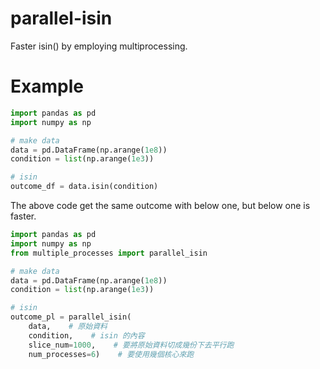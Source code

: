 # parallel-isin
Faster isin() by employing multiprocessing.

# Example
```python
import pandas as pd
import numpy as np

# make data
data = pd.DataFrame(np.arange(1e8))
condition = list(np.arange(1e3))

# isin
outcome_df = data.isin(condition)
```
The above code get the same outcome with below one, but below one is faster.
```python
import pandas as pd
import numpy as np
from multiple_processes import parallel_isin

# make data
data = pd.DataFrame(np.arange(1e8))
condition = list(np.arange(1e3))

# isin
outcome_pl = parallel_isin(
    data,    # 原始資料
    condition,    # isin 的內容
    slice_num=1000,    # 要將原始資料切成幾份下去平行跑
    num_processes=6)    # 要使用幾個核心來跑
```
